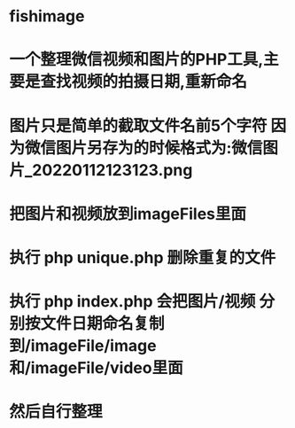 # fishimage

# 一个整理微信视频和图片的PHP工具,主要是查找视频的拍摄日期,重新命名
# 图片只是简单的截取文件名前5个字符 因为微信图片另存为的时候格式为:微信图片_20220112123123.png
# 把图片和视频放到imageFiles里面  
# 执行 php unique.php 删除重复的文件
# 执行 php index.php  会把图片/视频 分别按文件日期命名复制到/imageFile/image和/imageFile/video里面
# 然后自行整理